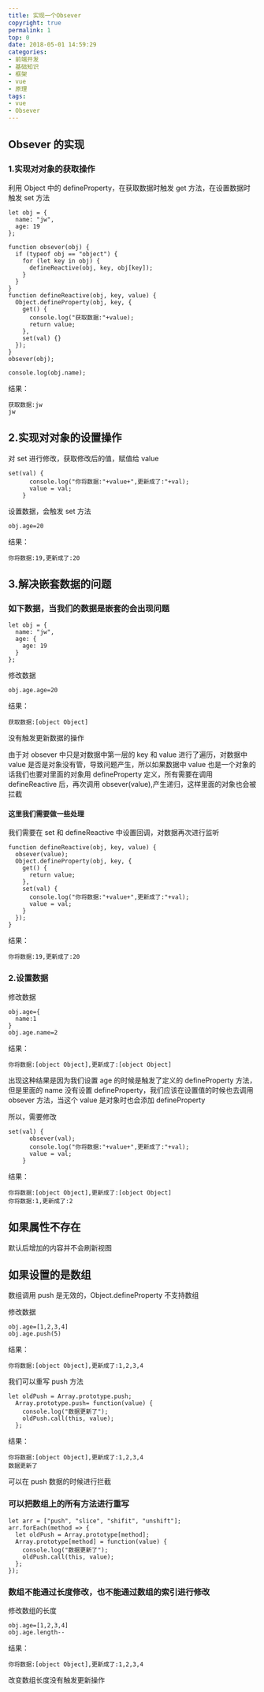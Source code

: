 ```yaml
---
title: 实现一个Obsever
copyright: true
permalink: 1
top: 0
date: 2018-05-01 14:59:29
categories:
- 前端开发
- 基础知识
- 框架
- vue
- 原理
tags:
- vue
- Obsever
---
```


## Obsever 的实现

### 1.实现对对象的获取操作

利用 Object 中的 defineProperty，在获取数据时触发 get 方法，在设置数据时触发 set 方法

```
let obj = {
  name: "jw",
  age: 19
};

function obsever(obj) {
  if (typeof obj == "object") {
    for (let key in obj) {
      defineReactive(obj, key, obj[key]);
    }
  }
}
function defineReactive(obj, key, value) {
  Object.defineProperty(obj, key, {
    get() {
      console.log("获取数据:"+value);
      return value;
    },
    set(val) {}
  });
}
obsever(obj);

console.log(obj.name);
```

结果：

```
获取数据:jw
jw
```

## 2.实现对对象的设置操作

对 set 进行修改，获取修改后的值，赋值给 value

```
set(val) {
      console.log("你将数据:"+value+",更新成了:"+val);
      value = val;
    }
```

设置数据，会触发 set 方法

```
obj.age=20
```

结果：

```
你将数据:19,更新成了:20
```

## 3.解决嵌套数据的问题

### 如下数据，当我们的数据是嵌套的会出现问题

```
let obj = {
  name: "jw",
  age: {
    age: 19
  }
};
```

修改数据

```
obj.age.age=20
```

结果：

```
获取数据:[object Object]
```

没有触发更新数据的操作

由于对 obsever 中只是对数据中第一层的 key 和 value 进行了遍历，对数据中 value 是否是对象没有管，导致问题产生，所以如果数据中 value 也是一个对象的话我们也要对里面的对象用 defineProperty 定义，所有需要在调用 defineReactive 后，再次调用 obsever(value),产生递归，这样里面的对象也会被拦截

#### 这里我们需要做一些处理

我们需要在 set 和 defineReactive 中设置回调，对数据再次进行监听

```
function defineReactive(obj, key, value) {
  obsever(value);
  Object.defineProperty(obj, key, {
    get() {
      return value;
    },
    set(val) {
      console.log("你将数据:"+value+",更新成了:"+val);
      value = val;
    }
  });
}
```

结果：

```
你将数据:19,更新成了:20
```

### 2.设置数据

修改数据

```
obj.age={
  name:1
}
obj.age.name=2
```

结果：

```
你将数据:[object Object],更新成了:[object Object]
```

出现这种结果是因为我们设置 age 的时候是触发了定义的 defineProperty 方法，但是里面的 name 没有设置 defineProperty，我们应该在设置值的时候也去调用 obsever 方法，当这个 value 是对象时也会添加 defineProperty

所以，需要修改

```
set(val) {
      obsever(val);
      console.log("你将数据:"+value+",更新成了:"+val);
      value = val;
    }
```

结果：

```
你将数据:[object Object],更新成了:[object Object]
你将数据:1,更新成了:2
```

## 如果属性不存在

默认后增加的内容并不会刷新视图

## 如果设置的是数组

数组调用 push 是无效的，Object.defineProperty 不支持数组

修改数据

```
obj.age=[1,2,3,4]
obj.age.push(5)
```

结果：

```
你将数据:[object Object],更新成了:1,2,3,4
```

我们可以重写 push 方法

```
let oldPush = Array.prototype.push;
  Array.prototype.push= function(value) {
    console.log("数据更新了");
    oldPush.call(this, value);
  };
```

结果：

```
你将数据:[object Object],更新成了:1,2,3,4
数据更新了
```

可以在 push 数据的时候进行拦截

### 可以把数组上的所有方法进行重写

```
let arr = ["push", "slice", "shifit", "unshift"];
arr.forEach(method => {
  let oldPush = Array.prototype[method];
  Array.prototype[method] = function(value) {
    console.log("数据更新了");
    oldPush.call(this, value);
  };
});
```

### 数组不能通过长度修改，也不能通过数组的索引进行修改

修改数组的长度

```
obj.age=[1,2,3,4]
obj.age.length--
```

结果：

```
你将数据:[object Object],更新成了:1,2,3,4
```

改变数组长度没有触发更新操作

